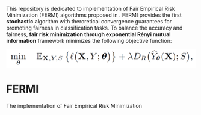 This repository is dedicated to implementation of Fair Empirical Risk Minimization (FERMI) algorithms proposed in . FERMI provides the first ****stochastic**** algorithm with theroretical convergence guarantees for promoting fairness in classification tasks. To balance the accuracy and fairness, **fair risk minimization through exponential Rényi mutual information** framework minimizes the following objective function:

<div align='center'> 
<img src="General_Framework.png" width="750" align='center'>
</div>


# FERMI
The implementation of Fair Empirical Risk Minimization
